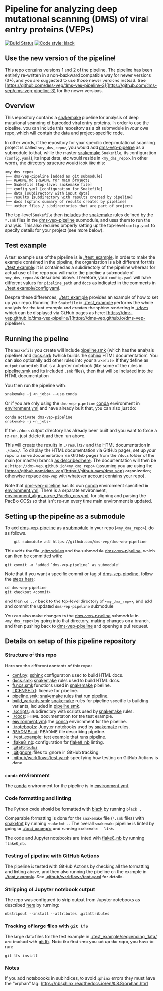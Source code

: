 # Pipeline for analyzing deep mutational scanning (DMS) of viral entry proteins (VEPs)
[![Build Status](https://github.com/dms-vep/dms-vep-pipeline/actions/workflows/test.yaml/badge.svg)](https://github.com/dms-vep/dms-vep-pipeline/actions/workflows/test.yaml)
[![Code style: black](https://img.shields.io/badge/code%20style-black-000000.svg)](https://github.com/psf/black)

## Use the new version of the pipeline!
This repo contains versions 1 and 2 of the pipeline.
The pipeline has been entirely re-written in a non-backward compatible way for newer versions (3+), and you are suggested to use those newer versions instead.
See [https://github.com/dms-vep/dms-vep-pipeline-3](https://github.com/dms-vep/dms-vep-pipeline-3) for the newer versions.

## Overview
This repository contains a [snakemake](https://snakemake.readthedocs.io/) pipeline for analysis of deep mutational scanning of barcoded viral entry proteins.
In order to use the pipeline, you can include this repository as a [git submodule](https://git-scm.com/book/en/v2/Git-Tools-Submodules) in your own repo, which will contain the data and project-specific code.

In other words, if the repository for your specific deep mutational scanning project is called `<my_dms_repo>`, you would add [dms-vep-pipeline](https://github.com/dms-vep/dms-vep-pipeline) as a submodule to that, while the master [snakemake](https://snakemake.readthedocs.io/) `Snakefile`, its configuration (`config.yaml`), its input data, etc would reside in `<my_dms_repo>`.
In other words, the directory structure would look like this:

```
<my_dms_repo>
├── dms-vep-pipeline [added as git submodule]
├── README.md [README for main project]
├── Snakefile [top-level snakemake file]
├── config.yaml [configuration for Snakefile]
├── data [subdirectory with input data]
├── results [subdirectory with results created by pipeline]
├── docs [sphinx summary of results created by pipeline]
└── <other files / subdirectories that are part of project>
```

The top-level `Snakefile` then [includes](https://snakemake.readthedocs.io/en/stable/snakefiles/modularization.html#includes) the [snakemake](https://snakemake.readthedocs.io/) rules defined by the `*.smk` files in the [dms-vep-pipeline](https://github.com/dms-vep/dms-vep-pipeline) submodule, and uses them to run the analysis.
This also requires properly setting up the top-level `config.yaml` to specify details for your project (see more below).

## Test example
A test example use of the pipeline is in [./test_example](test_example).
In order to make the example contained in the pipeline, the organization is a bit different for this [./test_example](test_example): it is contained as a subdirectory of the pipeline whereas for actual use of the repo you will make the pipeline a submodule of `<my_dms_repo>` as described above.
Therefore, your `config.yaml` will have different values for `pipeline_path` and `docs` as indicated in the comments in [./test_example/config.yaml](test_example/config.yaml).

Despite these differences, [./test_example](test_example) provides an example of how to set up your repo.
Running the `Snakefile` in [./test_example](test_example) performs the whole analysis for the test example and creates the sphinx rendering in [./docs](docs) which can be displayed via GitHub pages as here: [https://dms-vep.github.io/dms-vep-pipeline/](https://dms-vep.github.io/dms-vep-pipeline/).

## Running the pipeline
The `Snakefile` you create will include [pipeline.smk](pipeline.smk) (which has the analysis pipeline) and [docs.smk](docs.smk) (which builds the [sphinx](https://www.sphinx-doc.org/) HTML documentation).
You can also optionally add other rules into your `Snakefile`.
If they define an `output` named `nb` that is a Jupyter notebook (like some of the rules in [pipeline.smk](pipeline.smk) and its included `.smk` files), then that will be included into the HTML documentation.

You then run the pipeline with:

    snakemake -j <n_jobs> --use-conda

Or if you are only using the `dms-vep-pipeline` [conda](https://docs.conda.io/) environment in [environment.yml](environment.yml) and have already built that, you can also just do:

    conda activate dms-vep-pipeline
    snakemake -j <n_jobs>

If the `./docs` output directory has already been built and you want to force a re-run, just delete it and then run above.

This will create the results in `./results/` and the HTML documentation in `./docs/`.
To display the HTML documentation via GitHub pages, set up your repo to serve documentation via GitHub pages from the `/docs` folder of the main (or master) branch [as described here](https://docs.github.com/en/pages/getting-started-with-github-pages/configuring-a-publishing-source-for-your-github-pages-site).
The documentation will then be at `https://dms-vep.github.io/<my_dms_repo>` (assuming you are using the [https://github.com/dms-vep](https://github.com/dms-vep) organization; otherwise replace `dms-vep` with whatever account contains your repo).

Note that [dms-vep-pipeline](https://github.com/dms-vep/dms-vep-pipeline) has its own [conda](https://docs.conda.io/) environment specified in [environment.yml](environment.yml).
There is a separate environment, [environment_align_parse_PacBio_ccs.yml](environment_align_parse_PacBio_ccs.yml), for aligning and parsing the PacBio CCSs so that isn't re-run every time main environment is updated.

## Setting up the pipeline as a submodule
To add [dms-vep-pipeline](https://github.com/dms-vep/dms-vep-pipeline) as a [submodule](https://git-scm.com/book/en/v2/Git-Tools-Submodules) in your repo (`<my_dms_repo>`), do as follows.

        git submodule add https://github.com/dms-vep/dms-vep-pipeline

This adds the file [.gitmodules](.gitmodules) and the submodule [dms-vep-pipeline](dms-vep-pipeline), which can then be committed with:

    git commit -m 'added `dms-vep-pipeline` as submodule'

Note that if you want a specific commit or tag of [dms-vep-pipeline](https://github.com/dms-vep/dms-vep-pipeline), follow the [steps here](https://stackoverflow.com/a/10916398):

    cd dms-vep-pipeline
    git checkout <commit>

and then `cd ../` back to the top-level directory of `<my_dms_repo>`, and add and commit the updated `dms-vep-pipeline` submodule.

You can also make changes to the [dms-vep-pipeline](https://github.com/dms-vep/dms-vep-pipeline) submodule in `<my_dms_repo>` by going into that directory, making changes on a branch, and then pushing back to [dms-vep-pipeline](https://github.com/dms-vep/dms-vep-pipeline) and opening a pull request.

## Details on setup of this pipeline repository

### Structure of this repo
Here are the different contents of this repo:

 - [conf.py](conf.py): [sphinx](https://www.sphinx-doc.org/) configuration used to build HTML docs.
 - [docs.smk](docs.smk): [snakemake](https://snakemake.readthedocs.io/) rules used to build HTML docs.
 - [funcs.smk](funcs.smk) functions used in [snakemake](https://snakemake.readthedocs.io/) pipeline.
 - [LICENSE.txt](LICENSE.txt): license for pipeline.
 - [pipeline.smk](pipeline.smk): [snakemake](https://snakemake.readthedocs.io/) rules that run pipeline.
 - [build_variants.smk](build_variants.smk): [snakemake](https://snakemake.readthedocs.io/) rules for pipeline specific to building variants, included in [pipeline.smk](pipeline.smk).
 - [./scripts](scripts): subdirectory with scripts used by [snakemake](https://snakemake.readthedocs.io/) rules.
 - [./docs](docs): HTML documentation for the test example.
 - [environment.yml](environment.yml): the [conda](https://docs.conda.io/) environment for the pipeline.
 - [./notebooks](notebooks): Jupyter notebooks used by [snakemake](https://snakemake.readthedocs.io/) rules.
 - [README.md](README.md): README file describing pipeline.
 - [./test_example](test_example): test example that runs pipeline.
 - [.flake8_nb](.flake8_nb): configuration for [flake8_nb](https://flake8-nb.readthedocs.io/) linting.
 - [.gitattributes](.gitattributes)
 - [.gitignore](.gitignore): files to ignore in GitHub tracking
 - [.github/workflows/test.yaml](.github/workflows/test.yaml): specifying how testing on GitHub Actions is done.

### `conda` environment
The [conda](https://docs.conda.io/) environment for the pipeline is in [environment.yml](environment.yml).

### Code formatting and linting
The Python code should be formatted with [black](https://black.readthedocs.io/) by running `black .`

Comparable formatting is done for the `snakemake` file (`*.smk` files) with [snakefmt](https://github.com/snakemake/snakefmt) by running `snakefmt .`.
The overall `snakemake` pipeline is linted by going to [./test_example](test_example) and running `snakemake --lint`.

The code and Jupyter notebooks are linted with [flake8_nb](https://flake8-nb.readthedocs.io/) by running `flake8_nb`.

### Testing of pipeline with GitHub Actions
The pipeline is tested with GitHub Actions by checking all the formatting and linting above, and then also running the pipeline on the example in [./test_example](test_example).
See [.github/workflows/test.yaml](.github/workflows/test.yaml) for details.

### Stripping of Jupyter notebook output
The repo was configured to strip output from Jupyter notebooks as described [here](http://mateos.io/blog/jupyter-notebook-in-git/) by running:

    nbstripout --install --attributes .gitattributes

### Tracking of large files with `git lfs`
The large data files for the test example in [./test_example/sequencing_data/](test_example/sequencing_data/) are tracked with [git lfs](http://arfc.github.io/manual/guides/git-lfs).
Note the first time you set up the repo, you have to run:

    git lfs install

### Notes
If you add noteboooks in subindices, to avoid ``sphinx`` errors they must have the "orphan" tag: https://nbsphinx.readthedocs.io/en/0.8.8/orphan.html
